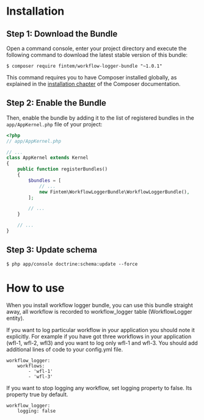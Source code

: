 Installation
============

Step 1: Download the Bundle
---------------------------

Open a command console, enter your project directory and execute the
following command to download the latest stable version of this bundle:

```console
$ composer require fintem/workflow-logger-bundle "~1.0.1"
```

This command requires you to have Composer installed globally, as explained
in the [installation chapter](https://getcomposer.org/doc/00-intro.md)
of the Composer documentation.

Step 2: Enable the Bundle
-------------------------

Then, enable the bundle by adding it to the list of registered bundles
in the `app/AppKernel.php` file of your project:

```php
<?php
// app/AppKernel.php

// ...
class AppKernel extends Kernel
{
    public function registerBundles()
    {
        $bundles = [
            // ...
            new Fintem\WorkflowLoggerBundle\WorkflowLoggerBundle(),
        ];

        // ...
    }

    // ...
}
```

Step 3: Update schema
-------------------------

```console
$ php app/console doctrine:schema:update --force
```

How to use
============

When you install workflow logger bundle, you can use this bundle straight away, all workflow is recorded to workflow_logger table (WorkflowLogger entity).

If you want to log particular workflow in your application you should note it explicitly. For example if you have got three workflows in your application (wfl-1, wfl-2, wfl3) and you want to log only wfl-1 and wfl-3. You should add additional lines of code to your config.yml file.  
```
workflow_logger:
    workflows:
        - 'wfl-1'
        - 'wfl-3'
```

If you want to stop logging any workflow, set logging property to false. Its property true by default.
```
workflow_logger:
    logging: false
```